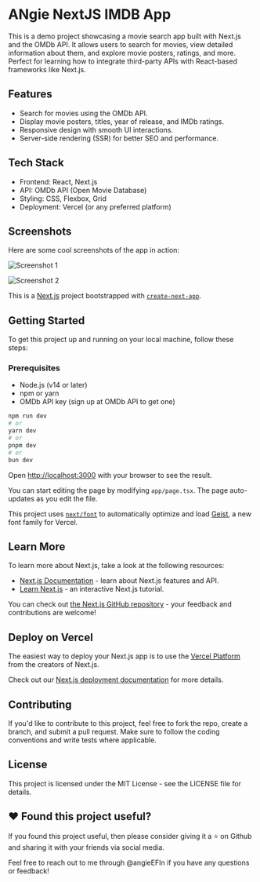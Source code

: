 # ANgie NextJS IMDB App

This is a demo project showcasing a movie search app built with Next.js and the OMDb API. It allows users to search for movies, view detailed information about them, and explore movie posters, ratings, and more. Perfect for learning how to integrate third-party APIs with React-based frameworks like Next.js.

## Features

- Search for movies using the OMDb API.
- Display movie posters, titles, year of release, and IMDb ratings.
- Responsive design with smooth UI interactions.
- Server-side rendering (SSR) for better SEO and performance.

## Tech Stack

- Frontend: React, Next.js
- API: OMDb API (Open Movie Database)
- Styling: CSS, Flexbox, Grid
- Deployment: Vercel (or any preferred platform)

## Screenshots

Here are some cool screenshots of the app in action:


![Screenshot 1](https://github.com/sanjaydeveloper15/nextjs-imdb-awesome-app/blob/main/awesome-imdb-app-screenshot-1.png)

![Screenshot 2](https://github.com/sanjaydeveloper15/nextjs-imdb-awesome-app/blob/main/awesome-imdb-app-screenshot-2.png)


This is a [Next.js](https://nextjs.org) project bootstrapped with [`create-next-app`](https://nextjs.org/docs/app/api-reference/cli/create-next-app).

## Getting Started

To get this project up and running on your local machine, follow these steps:

### Prerequisites

- Node.js (v14 or later)
- npm or yarn
- OMDb API key (sign up at OMDb API to get one)

```bash
npm run dev
# or
yarn dev
# or
pnpm dev
# or
bun dev
```

Open [http://localhost:3000](http://localhost:3000) with your browser to see the result.

You can start editing the page by modifying `app/page.tsx`. The page auto-updates as you edit the file.

This project uses [`next/font`](https://nextjs.org/docs/app/building-your-application/optimizing/fonts) to automatically optimize and load [Geist](https://vercel.com/font), a new font family for Vercel.

## Learn More

To learn more about Next.js, take a look at the following resources:

- [Next.js Documentation](https://nextjs.org/docs) - learn about Next.js features and API.
- [Learn Next.js](https://nextjs.org/learn) - an interactive Next.js tutorial.

You can check out [the Next.js GitHub repository](https://github.com/vercel/next.js) - your feedback and contributions are welcome!

## Deploy on Vercel

The easiest way to deploy your Next.js app is to use the [Vercel Platform](https://vercel.com/new?utm_medium=default-template&filter=next.js&utm_source=create-next-app&utm_campaign=create-next-app-readme) from the creators of Next.js.

Check out our [Next.js deployment documentation](https://nextjs.org/docs/app/building-your-application/deploying) for more details.


## Contributing

If you'd like to contribute to this project, feel free to fork the repo, create a branch, and submit a pull request. Make sure to follow the coding conventions and write tests where applicable.


## License

This project is licensed under the MIT License - see the LICENSE file for details.

## ❤️ Found this project useful?

If you found this project useful, then please consider giving it a ⭐️ on Github and sharing it with your friends via social media.

Feel free to reach out to me through @angieEFIn if you have any questions or feedback!

